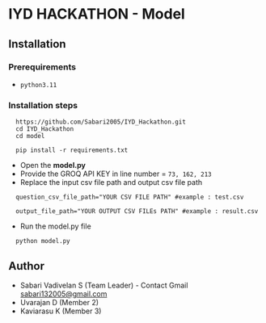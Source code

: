 # IYD HACKATHON - Model

## Installation

### Prerequirements
  - `python3.11`

### Installation steps

  ```
    https://github.com/Sabari2005/IYD_Hackathon.git
    cd IYD_Hackathon
    cd model
  ```
  ```
    pip install -r requirements.txt
  ```
  - Open the **model.py**
  - Provide the GROQ API KEY in line number = `73, 162, 213`
  - Replace  the input csv file path and output csv file path
  ```
    question_csv_file_path="YOUR CSV FILE PATH" #example : test.csv

    output_file_path="YOUR OUTPUT CSV FILEs PATH" #example : result.csv
  ```  

  - Run the model.py file
  ```
    python model.py
  ```


## Author

- Sabari Vadivelan S (Team Leader) - Contact Gmail [sabari132005@gmail.com]()
- Uvarajan D (Member 2)
- Kaviarasu K (Member 3)
